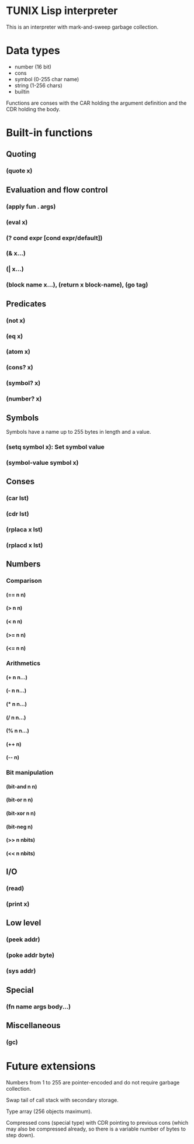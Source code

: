 TUNIX Lisp interpreter
======================

This is an interpreter with mark-and-sweep garbage
collection.

# Data types

* number (16 bit)
* cons
* symbol (0-255 char name)
* string (1-256 chars)
* builtin

Functions are conses with the CAR holding the argument
definition and the CDR holding the body.

# Built-in functions

## Quoting
### (quote x)

## Evaluation and flow control
### (apply fun . args)
### (eval x)
### (? cond expr [cond expr/default])
### (& x...)
### (| x...)
### (block name x...), (return x block-name), (go tag)

## Predicates
### (not x)
### (eq x)
### (atom x)
### (cons? x)
### (symbol? x)
### (number? x)

## Symbols

Symbols have a name up to 255 bytes in length and a value.

### (setq symbol x): Set symbol value
### (symbol-value symbol x)

## Conses
### (car lst)
### (cdr lst)
### (rplaca x lst)
### (rplacd x lst)

## Numbers
### Comparison
#### (== n n)
#### (> n n)
#### (< n n)
#### (>= n n)
#### (<= n n)

### Arithmetics
#### (+ n n...)
#### (- n n...)
#### (\* n n...)
#### (/ n n...)
#### (% n n...)
#### (++ n)
#### (-- n)

### Bit manipulation
#### (bit-and n n)
#### (bit-or n n)
#### (bit-xor n n)
#### (bit-neg n)
#### (>> n nbits)
#### (<< n nbits)

## I/O
### (read)
### (print x)

## Low level
### (peek addr)
### (poke addr byte)
### (sys addr)

## Special
### (fn name args body...)

## Miscellaneous
### (gc)

# Future extensions

Numbers from 1 to 255 are pointer-encoded and do not
require garbage collection.

Swap tail of call stack with secondary storage.

Type array (256 objects maximum).

Compressed cons (special type) with CDR pointing to previous
cons (which may also be compressed already, so there is a
variable number of bytes to step down).
